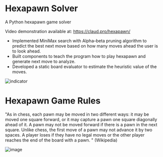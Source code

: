 # Hexapawn Solver
A Python hexapawn game solver

Video demonstration available at: https://claud.pro/hexapawn/

- Implemented MiniMax search with Alpha–beta pruning algorithm to predict the best next move based on how many moves ahead the user is to look ahead.
- Built components to teach the program how to play hexapawn and generate next move to analyze.
- Developed a static board evaluator to estimate the heuristic value of the moves.

![indicator](https://user-images.githubusercontent.com/38439613/126047291-15771540-5246-42b1-ba9d-6d5eeb702eb2.png)

# Hexapawn Game Rules
"As in chess, each pawn may be moved in two different ways: it may be moved one square forward, or it may capture a pawn one square diagonally ahead of it. A pawn may not be moved forward if there is a pawn in the next square. Unlike chess, the first move of a pawn may not advance it by two spaces. A player loses if they have no legal moves or the other player reaches the end of the board with a pawn. " (Wikipedia)

![image](https://user-images.githubusercontent.com/38439613/126047397-d86d96cf-8385-4228-8480-e2683aab3b5e.png)
